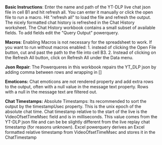 **Basic Instructions**: Enter the name and path of the YT-DLP live chat json  file in cell B1 and hit refresh all. You can enter it manually or click the open file to run a macro.   Hit "refresh all" to load the file and refresh the output.
The nicely formatted chat history is refreshed in the Chat History worksheet.  The Chat History workbook contains a small subset of available fields.   To add fields edit the "Query Output" powerquery.

**Macros**: Enabling Macros is not necessary for the spreadsheet to work.  If you want to run without macros enabled: 1. instead of clicking the Open File button, cut and past the path to the file into cell B3.  2. Instead of clicking on the Refresh All button, click on Refresh All under the Data menu.

**Json Repair**: The Powerqueres in this workbook repairs the YT_DLP json by adding comma between rows and wrapping in []

**Emoticons:** Chat emoticons are not rendered property and add extra rows to the output, often with a null value in the message text property. Rows with a null in the message text are filtered out.

**Chat Timestamps:**  Absolute Timestamps: Its recommended to sort the output by the timestampUsec property.  This is the unix epoch of the absolute chat time.
Chat timestamp relative to the start of the live is the VideoOfsetTimeMsec field and is in milliseconds. This value comes from the YT-DLP json file and can be be slightly different from the live replay chat timestamp (for reasons unknown).  Excel powerquery derives an Excel formatted relative timestamp from  VideoOfsetTimeMsec and stores it in the ChatTimestamp 


